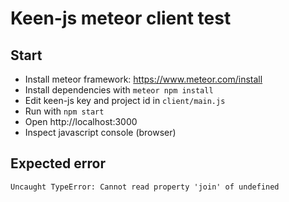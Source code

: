 # Keen-js meteor client test


## Start

* Install meteor framework: https://www.meteor.com/install
* Install dependencies with `meteor npm install`
* Edit keen-js key and project id in `client/main.js`
* Run with `npm start`
* Open http://localhost:3000
* Inspect javascript console (browser)

## Expected error

`Uncaught TypeError: Cannot read property 'join' of undefined`
